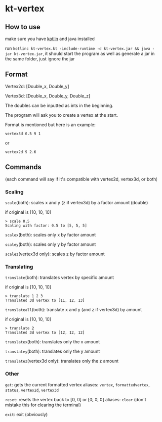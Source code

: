 # kt-vertex

## How to use

make sure you have [kotlin](https://kotlinlang.org/docs/command-line.html) and java installed

run `kotlinc kt-vertex.kt -include-runtime -d kt-vertex.jar && java -jar kt-vertex.jar`, it should start the program as well as generate a jar in the same folder, just ignore the jar

## Format

Vertex2d: [Double_x, Double_y]

Vertex3d: [Double_x, Double_y, Double_z]

The doubles can be inputted as ints in the beginning.

The program will ask you to create a vertex at the start.

Format is mentioned but here is an example:

`vertex3d 0.5 9 1`

or

`vertex2d 9 2.6`

## Commands

(each command will say if it's compatible with vertex2d, vertex3d, or both)

### Scaling

`scale`(both): scales x and y (z if vertex3d) by a factor amount (double)

if original is [10, 10, 10]
```
> scale 0.5
Scaling with factor: 0.5 to [5, 5, 5]
```

`scalex`(both): scales only x by factor amount

`scaley`(both): scales only y by factor amount

`scalez`(vertex3d only): scales z by factor amount

### Translating

`translate`(both): translates vertex by specific amount

if original is [10, 10, 10]
```
> translate 1 2 3
Translated 3d vertex to [11, 12, 13]
```

`translateall`(both): translate x and y (and z if vertex3d) by amount

if original is [10, 10, 10]
```
> translate 2
Translated 3d vertex to [12, 12, 12]
```

`translatex`(both): translates only the x amount

`translatey`(both): translates only the y amount

`translatez`(vertex3d only): translates only the z amount

### Other

`get`: gets the current formatted vertex
aliases: `vertex`, `formattedvertex`, `status`, `vertex2d`, `vertex3d`

`reset`: resets the vertex back to [0, 0] or [0, 0, 0]
aliases: `clear` (don't mistake this for clearing the terminal)

`exit`: exit (obviously)